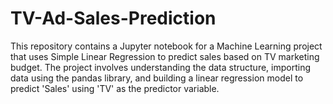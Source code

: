 # TV-Ad-Sales-Prediction
This repository contains a Jupyter notebook for a Machine Learning project that uses Simple Linear Regression to predict sales based on TV marketing budget. The project involves understanding the data structure, importing data using the pandas library, and building a linear regression model to predict 'Sales' using 'TV' as the predictor variable.
